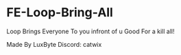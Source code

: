 # FE-Loop-Bring-All
Loop Brings Everyone To you infront of u Good For a kill all!

Made By LuxByte
Discord: catwix

